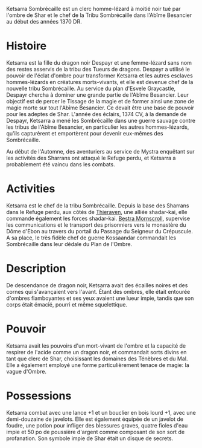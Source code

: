 Ketsarra Sombrécaille est un clerc homme-lézard à moitié noir tué par l'ombre de Shar et le chef de la
Tribu Sombrécaille dans l'Abîme Besancier au début des années 1370 DR.

# Histoire
Ketsarra est la fille du dragon noir Despayr et une femme-lézard sans nom des restes asservis de la tribu 
des Tueurs de dragons. Despayr a utilisé le pouvoir de l'éclat d'ombre pour transformer Ketsarra et les autres
esclaves hommes-lézards en créatures morts-vivants, et elle est devenue chef de la nouvelle tribu Sombrécaille.
Au service du plan d'Esvele Graycastle, Despayr chercha à dominer une grande partie de l'Abîme Besancier.
Leur objectif est de percer le Tissage de la magie et de former ainsi une zone de magie morte sur tout l'Abîme Besancier.
Ce devait être une base de pouvoir pour les adeptes de Shar. L'année des éclairs, 1374 CV, à la demande de Despayr,
Ketsarra a mené les Sombrécaille dans une guerre sauvage contre les tribus de l'Abîme Besancier, en particulier les 
autres hommes-lézards, qu'ils capturèrent et emportèrent pour devenir eux-mêmes des Sombrécaille.

Au début de l'Automne, des aventuriers au service de Mystra enquêtant sur les activités des Sharrans ont attaqué le Refuge perdu,
et Ketsarra a probablement été vaincu dans les combats.

# Activities
Ketsarra est le chef de la tribu Sombrécaille. Depuis la base des Sharrans dans le Refuge perdu, aux côtés de
[Thieraven](Thieraven.md), une alliée shadar-kai, elle commande également les forces shadar-kai. [Bestra Mornscroll](Bestra_Mornscroll.md),
supervise les communications et le transport des prisonniers vers le monastère du Dôme d'Ebon au travers du portail du 
Passage du Seigneur du Crépuscule. A sa place, le très fidèle chef de guerre Kossaandar commandait les Sombrécaille
dans leur dédale du Plan de l'Ombre.

# Description
De descendance de dragon noir, Ketsarra avait des écailles noires et des cornes qui s'avançaient vers l'avant. Étant des ombres, elle
était entourée d'ombres flamboyantes et ses yeux avaient une lueur impie, tandis que son corps était émacié, pourri et même squelettique.

# Pouvoir
Ketsarra avait les pouvoirs d'un mort-vivant de l'ombre et la capacité de respirer de l'acide comme un dragon noir, et commandait
sorts divins en tant que clerc de Shar, choisissant les domaines des Ténèbres et du Mal. Elle a également employé une forme particulièrement 
tenace de magie: la vague d'Ombre.

# Possessions
Ketsarra combat avec une lance +1 et un bouclier en bois lourd +1, avec une demi-douzaine de javelots. Elle est également équipée de
un javelot de foudre, une potion pour infliger des blessures graves, quatre fioles d'eau impie et 50 po de poussière d'argent
comme composant de son sort de profanation. Son symbole impie de Shar était un disque de secrets.